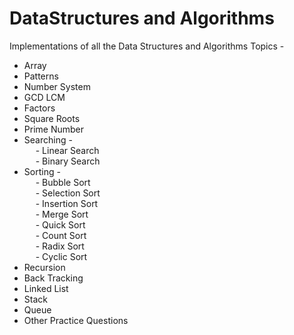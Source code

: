 # DataStructures and Algorithms
Implementations of all the Data Structures and Algorithms Topics - 

<ul>
    <li> Array </li>
    <li> Patterns</li>
    <li> Number System </li>
    <li> GCD LCM </li>
    <li> Factors </li>
    <li> Square Roots </li>
    <li> Prime Number </li>
    <li> Searching - </li>
             &emsp;   - Linear Search <br/>
             &emsp;   - Binary Search <br/>
    <li> Sorting - </li>
             &emsp;   - Bubble Sort <br/>
             &emsp;   - Selection Sort <br/>
             &emsp;   - Insertion Sort <br/>
             &emsp;   - Merge Sort <br/>
             &emsp;   - Quick Sort <br/>
             &emsp;   - Count Sort <br/>
             &emsp;   - Radix Sort <br/>
             &emsp;   - Cyclic Sort <br/>
    <li> Recursion </li>
    <li> Back Tracking </li>
    <li> Linked List </li>
    <li> Stack </li>
    <li> Queue </li>
    <li> Other Practice Questions </li>


</ul>